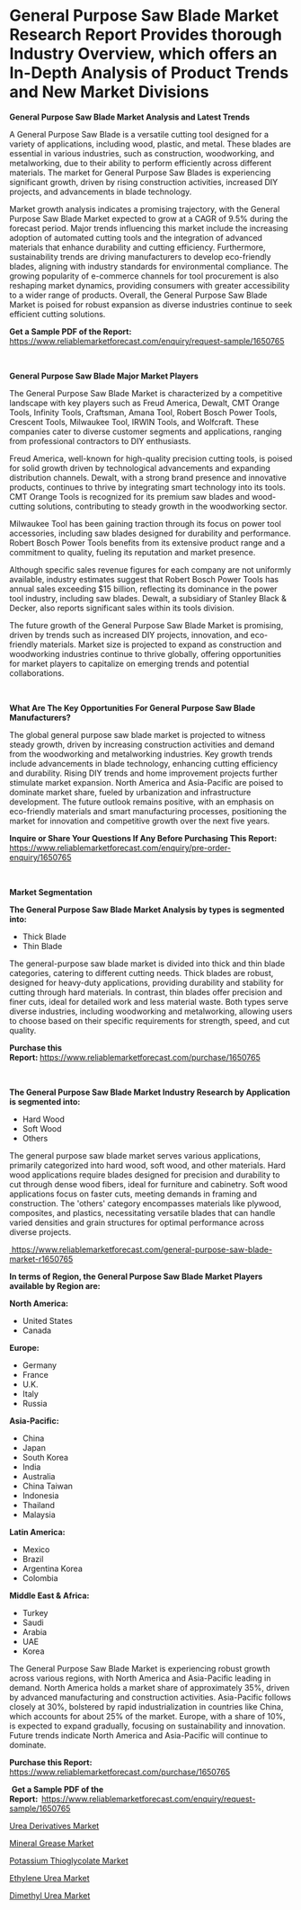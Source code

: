 <p><h1>General Purpose Saw Blade Market Research Report Provides thorough Industry Overview, which offers an In-Depth Analysis of Product Trends and New Market Divisions</h1></p><p><strong>General Purpose Saw Blade Market Analysis and Latest Trends</strong></p>
<p><p>A General Purpose Saw Blade is a versatile cutting tool designed for a variety of applications, including wood, plastic, and metal. These blades are essential in various industries, such as construction, woodworking, and metalworking, due to their ability to perform efficiently across different materials. The market for General Purpose Saw Blades is experiencing significant growth, driven by rising construction activities, increased DIY projects, and advancements in blade technology.</p><p>Market growth analysis indicates a promising trajectory, with the General Purpose Saw Blade Market expected to grow at a CAGR of 9.5% during the forecast period. Major trends influencing this market include the increasing adoption of automated cutting tools and the integration of advanced materials that enhance durability and cutting efficiency. Furthermore, sustainability trends are driving manufacturers to develop eco-friendly blades, aligning with industry standards for environmental compliance. The growing popularity of e-commerce channels for tool procurement is also reshaping market dynamics, providing consumers with greater accessibility to a wider range of products. Overall, the General Purpose Saw Blade Market is poised for robust expansion as diverse industries continue to seek efficient cutting solutions.</p></p>
<p><strong>Get a Sample PDF of the Report:&nbsp;</strong> <a href="https://www.reliablemarketforecast.com/enquiry/request-sample/1650765?utm_campaign=1141&utm_medium=2&utm_source=Github&utm_content=ia&utm_term=31032025&utm_id=general-purpose-saw-blade">https://www.reliablemarketforecast.com/enquiry/request-sample/1650765</a></p>
<p>&nbsp;</p>
<p><strong>General Purpose Saw Blade Major Market Players</strong></p>
<p><p>The General Purpose Saw Blade Market is characterized by a competitive landscape with key players such as Freud America, Dewalt, CMT Orange Tools, Infinity Tools, Craftsman, Amana Tool, Robert Bosch Power Tools, Crescent Tools, Milwaukee Tool, IRWIN Tools, and Wolfcraft. These companies cater to diverse customer segments and applications, ranging from professional contractors to DIY enthusiasts.</p><p>Freud America, well-known for high-quality precision cutting tools, is poised for solid growth driven by technological advancements and expanding distribution channels. Dewalt, with a strong brand presence and innovative products, continues to thrive by integrating smart technology into its tools. CMT Orange Tools is recognized for its premium saw blades and wood-cutting solutions, contributing to steady growth in the woodworking sector.</p><p>Milwaukee Tool has been gaining traction through its focus on power tool accessories, including saw blades designed for durability and performance. Robert Bosch Power Tools benefits from its extensive product range and a commitment to quality, fueling its reputation and market presence. </p><p>Although specific sales revenue figures for each company are not uniformly available, industry estimates suggest that Robert Bosch Power Tools has annual sales exceeding $15 billion, reflecting its dominance in the power tool industry, including saw blades. Dewalt, a subsidiary of Stanley Black & Decker, also reports significant sales within its tools division.</p><p>The future growth of the General Purpose Saw Blade Market is promising, driven by trends such as increased DIY projects, innovation, and eco-friendly materials. Market size is projected to expand as construction and woodworking industries continue to thrive globally, offering opportunities for market players to capitalize on emerging trends and potential collaborations.</p></p>
<p>&nbsp;</p>
<p><strong>What Are The Key Opportunities For General Purpose Saw Blade Manufacturers?</strong></p>
<p><p>The global general purpose saw blade market is projected to witness steady growth, driven by increasing construction activities and demand from the woodworking and metalworking industries. Key growth trends include advancements in blade technology, enhancing cutting efficiency and durability. Rising DIY trends and home improvement projects further stimulate market expansion. North America and Asia-Pacific are poised to dominate market share, fueled by urbanization and infrastructure development. The future outlook remains positive, with an emphasis on eco-friendly materials and smart manufacturing processes, positioning the market for innovation and competitive growth over the next five years.</p></p>
<p><strong>Inquire or Share Your Questions If Any Before Purchasing This Report:</strong> <a href="https://www.reliablemarketforecast.com/enquiry/pre-order-enquiry/1650765?utm_campaign=1141&utm_medium=2&utm_source=Github&utm_content=ia&utm_term=31032025&utm_id=general-purpose-saw-blade">https://www.reliablemarketforecast.com/enquiry/pre-order-enquiry/1650765</a></p>
<p>&nbsp;</p>
<p><strong>Market Segmentation</strong></p>
<p><strong>The General Purpose Saw Blade Market Analysis by types is segmented into:</strong></p>
<p><ul><li>Thick Blade</li><li>Thin Blade</li></ul></p>
<p><p>The general-purpose saw blade market is divided into thick and thin blade categories, catering to different cutting needs. Thick blades are robust, designed for heavy-duty applications, providing durability and stability for cutting through hard materials. In contrast, thin blades offer precision and finer cuts, ideal for detailed work and less material waste. Both types serve diverse industries, including woodworking and metalworking, allowing users to choose based on their specific requirements for strength, speed, and cut quality.</p></p>
<p><strong>Purchase this Report:&nbsp;</strong><a href="https://www.reliablemarketforecast.com/purchase/1650765?utm_campaign=1141&utm_medium=2&utm_source=Github&utm_content=ia&utm_term=31032025&utm_id=general-purpose-saw-blade">https://www.reliablemarketforecast.com/purchase/1650765</a></p>
<p>&nbsp;</p>
<p><strong>The General Purpose Saw Blade Market Industry Research by Application is segmented into:</strong></p>
<p><ul><li>Hard Wood</li><li>Soft Wood</li><li>Others</li></ul></p>
<p><p>The general purpose saw blade market serves various applications, primarily categorized into hard wood, soft wood, and other materials. Hard wood applications require blades designed for precision and durability to cut through dense wood fibers, ideal for furniture and cabinetry. Soft wood applications focus on faster cuts, meeting demands in framing and construction. The 'others' category encompasses materials like plywood, composites, and plastics, necessitating versatile blades that can handle varied densities and grain structures for optimal performance across diverse projects.</p></p>
<p><a href="https://www.reliablemarketforecast.com/general-purpose-saw-blade-market-r1650765?utm_campaign=1141&utm_medium=2&utm_source=Github&utm_content=ia&utm_term=31032025&utm_id=general-purpose-saw-blade">&nbsp;https://www.reliablemarketforecast.com/general-purpose-saw-blade-market-r1650765</a></p>
<p><strong>In terms of Region, the General Purpose Saw Blade Market Players available by Region are:</strong></p>
<p>
    <p> <strong> North America: </strong>
        <ul>
            <li>United States</li>
            <li>Canada</li>
        </ul>
        </p> 
    <p> <strong> Europe: </strong>
        <ul>
            <li>Germany</li>
            <li>France</li>
            <li>U.K.</li>
            <li>Italy</li>
            <li>Russia</li>
        </ul>
        </p> 
    <p> <strong> Asia-Pacific: </strong>
        <ul>
            <li>China</li>
            <li>Japan</li>
            <li>South Korea</li>
            <li>India</li>
            <li>Australia</li>
            <li>China Taiwan</li>
            <li>Indonesia</li>
            <li>Thailand</li>
            <li>Malaysia</li>
        </ul>
        </p> 
    <p> <strong> Latin America: </strong>
        <ul>
            <li>Mexico</li>
            <li>Brazil</li>
            <li>Argentina Korea</li>
            <li>Colombia</li>
        </ul>
        </p> 
    <p> <strong> Middle East & Africa: </strong>
        <ul>
            <li>Turkey</li>
            <li>Saudi</li>
            <li>Arabia</li>
            <li>UAE</li>
            <li>Korea</li>
        </ul>
    </p>
    </p>
<p><p>The General Purpose Saw Blade Market is experiencing robust growth across various regions, with North America and Asia-Pacific leading in demand. North America holds a market share of approximately 35%, driven by advanced manufacturing and construction activities. Asia-Pacific follows closely at 30%, bolstered by rapid industrialization in countries like China, which accounts for about 25% of the market. Europe, with a share of 10%, is expected to expand gradually, focusing on sustainability and innovation. Future trends indicate North America and Asia-Pacific will continue to dominate.</p></p>
<p><strong>Purchase this Report: </strong><a href="https://www.reliablemarketforecast.com/purchase/1650765?utm_campaign=1141&utm_medium=2&utm_source=Github&utm_content=ia&utm_term=31032025&utm_id=general-purpose-saw-blade">https://www.reliablemarketforecast.com/purchase/1650765</a></p>
<p>&nbsp;<strong>Get a Sample PDF of the Report:&nbsp;&nbsp;</strong><a href="https://www.reliablemarketforecast.com/enquiry/request-sample/1650765?utm_campaign=1141&utm_medium=2&utm_source=Github&utm_content=ia&utm_term=31032025&utm_id=general-purpose-saw-blade">https://www.reliablemarketforecast.com/enquiry/request-sample/1650765</a></p>
<p><strong></strong></p>
<p><p><a href="https://github.com/thapabylers2/Market-Research-Report-List-1/blob/main/urea-derivatives-market.md?utm_campaign=1141&utm_medium=2&utm_source=Github&utm_content=ia&utm_term=31032025&utm_id=general-purpose-saw-blade">Urea Derivatives Market</a></p><p><a href="https://github.com/motosyuliq/Market-Research-Report-List-1/blob/main/mineral-grease-market.md?utm_campaign=1141&utm_medium=2&utm_source=Github&utm_content=ia&utm_term=31032025&utm_id=general-purpose-saw-blade">Mineral Grease Market</a></p><p><a href="https://github.com/spehnluenaru/Market-Research-Report-List-1/blob/main/potassium-thioglycolate-market.md?utm_campaign=1141&utm_medium=2&utm_source=Github&utm_content=ia&utm_term=31032025&utm_id=general-purpose-saw-blade">Potassium Thioglycolate Market</a></p><p><a href="https://github.com/ryantindyaiz/Market-Research-Report-List-1/blob/main/ethylene-urea-market.md?utm_campaign=1141&utm_medium=2&utm_source=Github&utm_content=ia&utm_term=31032025&utm_id=general-purpose-saw-blade">Ethylene Urea Market</a></p><p><a href="https://github.com/muskoaizahfi/Market-Research-Report-List-1/blob/main/dimethyl-urea-market.md?utm_campaign=1141&utm_medium=2&utm_source=Github&utm_content=ia&utm_term=31032025&utm_id=general-purpose-saw-blade">Dimethyl Urea Market</a></p></p>